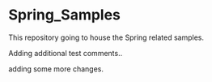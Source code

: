 # Spring_Samples
This repository going to house the Spring related samples.

Adding additional test comments..

adding some more changes.
